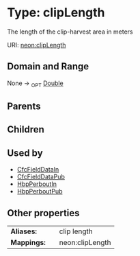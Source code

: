 
# Type: clipLength


The length of the clip-harvest area in meters

URI: [neon:clipLength](https://data.neonscience.org/clipLength)


## Domain and Range

None ->  <sub>OPT</sub> [Double](types/Double.md)

## Parents


## Children


## Used by

 * [CfcFieldDataIn](CfcFieldDataIn.md)
 * [CfcFieldDataPub](CfcFieldDataPub.md)
 * [HbpPerboutIn](HbpPerboutIn.md)
 * [HbpPerboutPub](HbpPerboutPub.md)

## Other properties

|  |  |  |
| --- | --- | --- |
| **Aliases:** | | clip length |
| **Mappings:** | | neon:clipLength |

